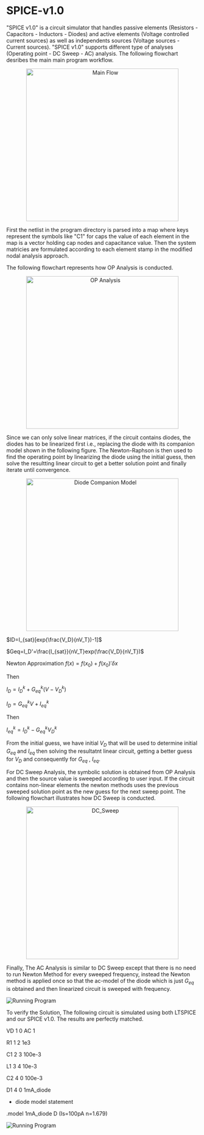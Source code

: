 # SPICE-v1.0

"SPICE v1.0" is a circuit simulator that handles passive elements (Resistors - Capacitors - Inductors - Diodes) and active elements (Voltage controlled current sources) as well as independents sources (Voltage sources - Current sources). "SPICE v1.0" supports different type of analyses (Operating point - DC Sweep - AC) analysis. The following flowchart desribes the main main program workflow. 
<p align="center">
  <img src="https://github.com/user-attachments/assets/67d876e0-1ba7-4b05-9ae2-e125daf7dff2" alt="Main Flow" width="400"/>
</p>



First the netlist in the program directory is parsed into a map where keys represent the symbols like "C1" for caps the value of each element in the map is a vector holding cap nodes and capacitance value. Then the system matricies are formulated according to each element stamp in the modified nodal analysis approach.


The following flowchart represents how OP Analysis is conducted.

<p align="center">
  <img src="https://github.com/user-attachments/assets/c68bf71a-0f38-4a5a-b68f-e867f625743f" alt="OP Analysis" width="400"/>
</p>

Since we can only solve linear matrices, if the circuit contains diodes, the diodes has to be linearized first i.e., replacing the diode with its companion model shown in the following figure. The Newton-Raphson is then used to find the operating point by linearizing the diode using the initial guess, then solve the resultting linear circuit to get a better solution point and finally iterate until convergence.  
<p align="center">
  <img src="https://github.com/user-attachments/assets/a10614f9-e497-4d7d-be86-fe577a731f46" alt="Diode Companion Model" width="400"/>
</p>



$ID=I_{sat}[exp(\frac{V_D}{nV_T})-1]$ 
    


$Geq=I_D'=\frac{I_{sat}}{nV_T}exp(\frac{V_D}{nV_T})$

Newton Approximation $f(x)=f(x_0)+f(x_0)'\delta x$

Then 

$I_D=I_D^{k} + G_{eq}^{k} (V-V_D^{k})$ 

$I_D=G_{eq}^{k} V + I_{eq}^{k}$

Then 

$I_{eq}^{k}=I_D^{k} - G_{eq}^{k} V_D^{k}$


From the initial guess, we have initial $V_D$ that will be used to determine initial $G_{eq}$ and $I_{eq}$ then solving the resultatnt linear circuit, getting a better guess for $V_D$ and consequently for $G_{eq}$ , $I_{eq}$.

For DC Sweep Analysis, the symbolic solution is obtained from OP Analysis and then the source value is sweeped according to user input. If the circuit contains non-linear elements the newton methods uses the previous sweeped solution point as the new guess for the next sweep point. The following flowchart illustrates how DC Sweep is conducted.

<p align="center">
  <img src="https://github.com/user-attachments/assets/5f7d6180-5ea0-4b3f-a02b-cd3a3931ed25" alt="DC_Sweep" width="400"/>
</p>


Finally, The AC Analysis is similar to DC Sweep except that there is no need to run Newton Method for every sweeped frequency, instead the Newton method is applied once so that the ac-model of the diode which is just $G_{eq}$ is obtained and then linearized circuit is sweeped with frequency.

![Running Program](https://github.com/user-attachments/assets/45698d34-a5e2-4d4f-837b-7441b4bb3871)

To verify the Solution, The following circuit is simulated using both LTSPICE and our SPICE v1.0. The results are perfectly matched.

VD 1 0 AC 1

R1 1 2 1e3

C1 2 3 100e-3

L1 3 4 10e-3

C2 4 0 100e-3

D1 4 0 1mA_diode

* diode model statement

.model 1mA_diode D (Is=100pA n=1.679)

![Running Program](https://github.com/user-attachments/assets/7350a3a9-b287-4ea7-a32f-9e4a759ccc3c)



